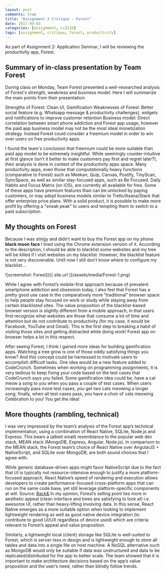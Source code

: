 ```yaml
---
layout: post
comments: true
title: "Assignment 2 Critique - Forest"
date: 2017-09-03
categories: [assignment, cs3216]
tags: [assignment, critique, forest, productivity]
---
```

As part of Assignment 2: Application Seminar, I will be reviewing the productivity app, Forest.

## Summary of in-class presentation by Team Forest

During class on Monday, Team Forest presented a well-researched analysis of Forest's strength, weakness and business model. Here I will summarize the main points from their presentation:

  Strengths of Forest: Clean UI, Gamification
  Weaknesses of Forest: Better social feature (e.g. Whatsapp message & productivity challenges), widgets and notifications to improve customer retention
  Business model: Direct correlation between smart phone addiction and Forest app usage, however the paid app business model may not be the most ideal monetization strategy. Instead Forest could consider a freemium model in order to win over users on free productivity apps.

I found the team's conclusion that freemium could be more suitable than paid app model to be extremely insightful. While seemingly counter-intuitive at first glance (isn't it better to make customers pay first and regret later?), their analysis is done in context of the productivity apps space. Many productivity apps, even those that computationally heavy functions (comparative to Forest) such as Meekan, Quip, Canvas, Postify, TinyScan, SyncSpace, as well as similar stay-focused apps, such as Be Focused, Daily Habits and Focus Matrix (on iOS), are currently all available for free. Some of these apps have premium features than can be unlocked by paying customers, or may adopt business models similar to Trello/Asana/Slack that offer enterprise price plans. With a solid product, it is possible to make more profit by offering a "sneak peak" to users and tempting them to switch to a paid subscription.

## My thoughts on Forest

Because I was stingy and didn’t want to buy the Forest app on my phone **black moon face** I tried using the Chrome extension version of it. According to the description, I should be able to blacklist some websites and my tree will be killed if I visit websites on my blacklist. However, the blacklist feature is not very discoverable. Until now I still don’t know where to configure my blacklist…

![screenshot: Forest]({{ site.url }}/assets/media/Forest-1.png)

While I agree with Forest’s mobile-first approach because of prevalent smartphone addiction and obsession today, I also feel that Forest has a pretty good use case in the comparatively more “traditional” browser space to help people stay focused on work or study while staying away from certain blacklisted sites. The value proposition of the blacklist-based browser version is slightly different from a mobile approach, in that users first recognize what websites are those that consume a lot of time and attention but do not contribute to productivity (for my case, it would be Facebook, YouTube and Gmail). This is the first step to breaking a habit of visiting those sites and getting distracted while doing work! Forest app on browser helps a lot in this respect.

After seeing Forest, I think I gained more ideas for building gamification apps. Watching a tree grow is one of those oddly satisfying things you know? And this concept could be harnessed to motivate users to accomplish difficult tasks. One idea would be a new feature added to CodeCrunch. Sometimes when working on programming assignments, it is very tedious to keep fixing your code based on the test cases that CodeCrunch says you failed. Some gamification idea could be, have a cat meow a song to you when you pass a couple of test cases. When users increasingly pass more test cases, you get two cats meowing a longer song; finally, when all test cases pass, you have a choir of cats meowing Celebration to you! You get the idea!

## More thoughts (rambling, technical)

I was very impressed by the team’s analysis of the Forest app’s technical implementation, using a combination of React Native, SQLite, Node.js and Express. This bears a (albeit small) resemblance to the popular web dev stack, MEAN stack (MongoDB, Express, Angular, Node.js). In comparison to the MEAN stack, the Forest team’s choice of React Native over AngularJS + NativeScript, and SQLite over MongoDB, are both sound choices that I agree with.

While generic database-driven apps might favor NativeScript due to the fact that UI is typically not resource-intensive enough to justify a more platform-focused approach, React Native’s speed of rendering and execution allows developers to create performance-focused cross-platform apps that can run on the same code base, yet still leverage platform-specific components at will. Source: [Back&](http://blog.backand.com/angular-2-nativescript-vs-react-native/) In my opinion, Forest’s selling point lies more in aesthetic appeal (clean interface and trees are satisfying to look at) i.e. awesome UI, rather than heavy-lifting involving data. In this sense, React Native emerges as a more suitable option when looking to implement lightweight rendering as well as good native device integration (to contribute to good UI/UX regardless of device used) which are criteria relevant to Forest’s appeal and value proposition.

Similarly, a lightweight local (client) storage like SQLite is well-suited to Forest, which is server-less in design and is lightweight enough to store all tables and data into a single file on host machine. A NoSQL alternative such as MongoDB would only be suitable if data was unstructured and data to be replicated/distributed for the app to better scale. The team showed that it is important to make architecture decisions based on the app’s value proposition and the user’s need, rather than blindly follow trends.
